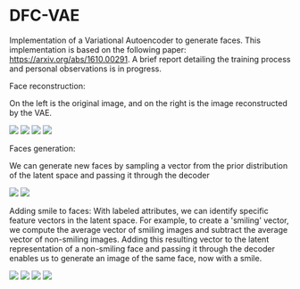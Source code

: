 # DFC-VAE
Implementation of a Variational Autoencoder to generate faces. This implementation is based on the following paper: https://arxiv.org/abs/1610.00291. A brief report detailing the training process and personal observations is in progress.

Face reconstruction:

On the left is the original image, and on the right is the image reconstructed by the VAE.

<div>
	<img src='/images/recon_one.png'>
  <img src='/images/recon_two.png'>
  <img src='/images/recon_three.png'>
  <img src='/images/recon_four.png'>
</div>

Faces generation:

We can generate new faces by sampling a vector from the prior distribution of the latent space and passing it through the decoder

<div>
  <img src='/images/generation0.png'>
	<img src='/images/generation1.png'>
</div>

Adding smile to faces:
With labeled attributes, we can identify specific feature vectors in the latent space. For example, to create a 'smiling' vector, we compute the average vector of smiling images and subtract the average vector of non-smiling images. Adding this resulting vector to the latent representation of a non-smiling face and passing it through the decoder enables us to generate an image of the same face, now with a smile.

<div>
  <img src='/images/one.png'>
  <img src='/images/two.png'>
  <img src='/images/three.png'>
  <img src='/images/four.png'>
</div>
